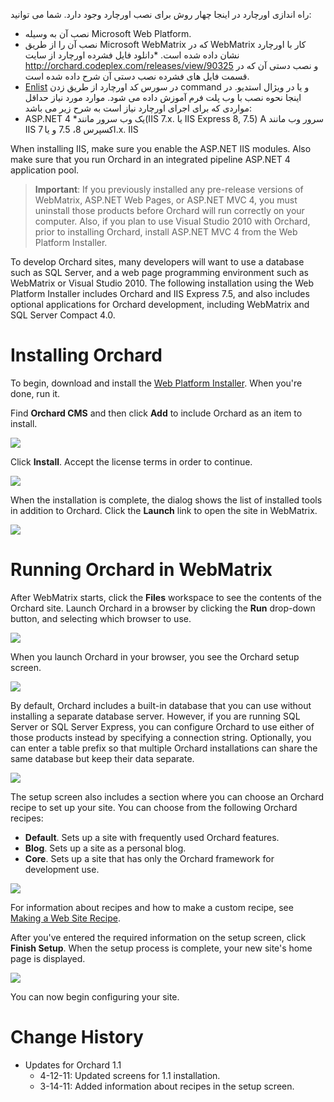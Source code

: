 راه اندازی اورچارد 
در اینجا چهار روش برای نصب اورچارد وجود دارد. شما می توانید: 

* نصب آن به وسیله Microsoft Web Platform.
* نصب آن را از طریق Microsoft WebMatrix که در WebMatrix کار با اورچارد نشان داده شده است.
*دانلود فایل فشرده اورچارد از سایت http://orchard.codeplex.com/releases/view/90325 و نصب دستی آن که در قسمت فایل های فشرده نصب دستی آن شرح داده شده است.
* [Enlist](Setting-up-a-source-enlistment) در سورس کد اورچارد از طریق زدن command و یا در ویژال استدیو.
در اینجا نحوه نصب با وب پلت فرم آموزش داده می شود.
موارد مورد نیاز
حداقل مواردی که برای اجرای اورچارد نیاز است به شرح زیر می باشد:
* ASP.NET 4 
*یک وب سرور مانند(IIS 7.x.  یا  IIS Express 8, 7.5)
 A سرور وب مانند IIS اکسپرس 8، 7.5 و یا 7.x. IIS


When installing IIS, make sure you enable the ASP.NET IIS modules. Also make sure that you run Orchard
in an integrated pipeline ASP.NET 4 application pool.

> **Important**:  If you previously installed any pre-release versions of WebMatrix, ASP.NET Web Pages, or ASP.NET MVC 4, you must uninstall those products before Orchard will run correctly on your computer. Also, if you plan to use Visual Studio 2010 with Orchard, prior to installing Orchard, install ASP.NET MVC 4 from the Web Platform Installer.

To develop Orchard sites, many developers will want to use a database such as SQL Server, and a web page programming environment such as WebMatrix or Visual Studio 2010.  The following installation using the Web Platform Installer includes Orchard and IIS Express 7.5, and also includes optional applications for Orchard development, including WebMatrix and SQL Server Compact 4.0. 

# Installing Orchard

To begin, download and install the [Web Platform Installer](http://www.microsoft.com/web/downloads/platform.aspx). When you're done, run it. 

Find **Orchard CMS** and then click **Add** to include Orchard as an item to install.

![](../Upload/screenshots_675/webpi_install_675.png)

Click **Install**. Accept the license terms in order to continue.

![](../Upload/screenshots_675/Install_acceptterms.png)

When the installation is complete, the dialog shows the list of installed tools in addition to Orchard.  Click the **Launch** link to open the site in WebMatrix.

![](../Upload/screenshots_675/Install_success.png)

# Running Orchard in WebMatrix

After WebMatrix starts, click the **Files** workspace to see the contents of the Orchard site. Launch Orchard in a browser by clicking the **Run** drop-down button, and selecting which browser to use.

![](../Upload/screenshots_675/launch_Orchard_WebMatrix_675.png)

When you launch Orchard in your browser, you see the Orchard setup screen. 

![](../Upload/screenshots/get_started_dialog_1.png)

By default, Orchard includes a built-in database that you can use without installing a separate database server. However, if you are running SQL Server or SQL Server Express, you can configure Orchard to use either of those products instead by specifying a connection string. Optionally, you can enter a table prefix so that multiple Orchard installations can share the same database but keep their data separate.

![](../Upload/screenshots_85/setup_sqlserver.png)

The setup screen also includes a section where you can choose an Orchard recipe to set up your site. You can choose from the following Orchard recipes:

* **Default**. Sets up a site with frequently used Orchard features.
* **Blog**. Sets up a site as a personal blog.
* **Core**. Sets up a site that has only the Orchard framework for development use.

![](../Upload/screenshots/get_started_recipe.png)

For information about recipes and how to make a custom recipe, see [Making a Web Site Recipe](http://orchardproject.net/docs/Making-a-Web-Site-Recipe.ashx). 

After you've entered the required information on the setup  screen, click **Finish Setup**. When the setup process is complete, your new site's home page is displayed.

![](../Upload/screenshots_675/playground_new_page_675_1.png)

You can now begin configuring your site.
  
  
  

# Change History
* Updates for Orchard 1.1
    * 4-12-11:  Updated screens for 1.1 installation.
    * 3-14-11:  Added information about recipes in the setup screen.

